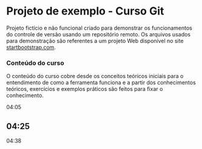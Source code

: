 # Projeto de exemplo - Curso Git

Projeto fictício e não funcional criado para demonstrar os funcionamentos do controle de versão usando um repositório remoto. Os arquivos usados para demonstração são referentes a um projeto Web disponível no site [startbootstrap.com](https://startbootstrap.com/themes/creative/).

### Conteúdo do curso
O conteúdo do curso cobre desde os conceitos teóricos iniciais para o entendimento de como a ferramenta funciona e a partir dos conhecimentos teóricos, exercícios e exemplos práticos são feitos para fixar o conhecimento.

04:05

04:25
-------------------------------------------------
04:38

